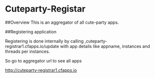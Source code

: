 # Cuteparty-Registar
##Overview
This is an aggregator of all cute-party apps. 


##Registering application

Registering is done internally by calling ,cuteparty-registrar1.cfapps.io/update with app details like appname, instances and threads per instances.

So go to aggregator url to see all apps 

http://cuteparty-registrar1.cfapps.io